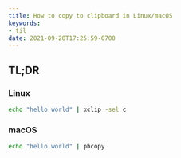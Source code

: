 ```yaml
---
title: How to copy to clipboard in Linux/macOS
keywords:
- til
date: 2021-09-20T17:25:59-0700
---
```


## TL;DR

### Linux

```bash
echo "hello world" | xclip -sel c
```

### macOS

```bash
echo "hello world" | pbcopy
```
